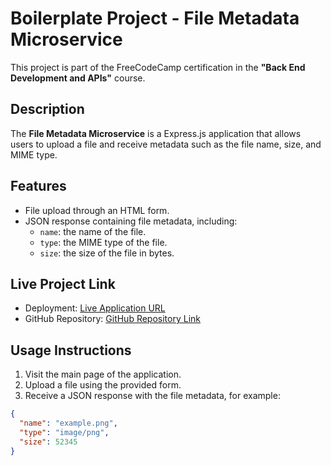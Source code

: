 # Boilerplate Project - File Metadata Microservice

This project is part of the FreeCodeCamp certification in the **"Back End Development and APIs"** course.

## Description

The **File Metadata Microservice** is a Express.js application that allows users to upload a file and receive metadata such as the file name, size, and MIME type.

## Features

- File upload through an HTML form.
- JSON response containing file metadata, including:
  - `name`: the name of the file.
  - `type`: the MIME type of the file.
  - `size`: the size of the file in bytes.

## Live Project Link

- Deployment: [Live Application URL](https://your-deployment-link.com)
- GitHub Repository: [GitHub Repository Link](https://github.com/anrabearison/boilerplate-project-filemetadata)

## Usage Instructions

1. Visit the main page of the application.
2. Upload a file using the provided form.
3. Receive a JSON response with the file metadata, for example:

```json
{
  "name": "example.png",
  "type": "image/png",
  "size": 52345
}
